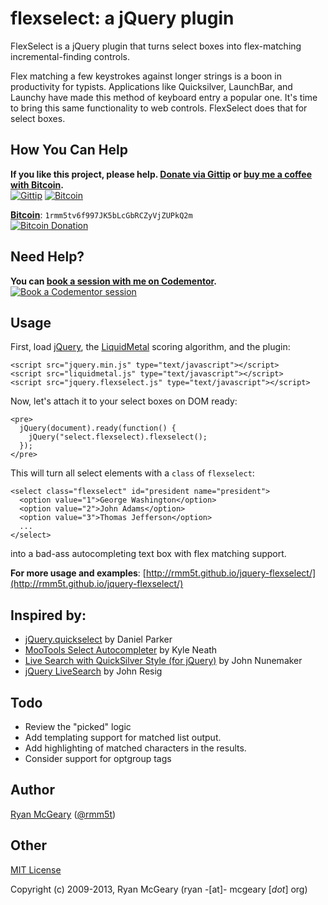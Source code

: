 # flexselect: a jQuery plugin

FlexSelect is a jQuery plugin that turns select boxes into flex-matching
incremental-finding controls.

Flex matching a few keystrokes against longer strings is a boon in
productivity for typists. Applications like Quicksilver, LaunchBar, and
Launchy have made this method of keyboard entry a popular one. It's time to
bring this same functionality to web controls. FlexSelect does that for select
boxes.

## How You Can Help

**If you like this project, please help. [Donate via Gittip][gittip] or [buy me a coffee with Bitcoin][bitcoin].**<br>
[![Gittip](http://img.shields.io/gittip/rmm5t.svg)][gittip]
[![Bitcoin](http://img.shields.io/badge/bitcoin-buy%20me%20a%20coffee-brightgreen.svg)][bitcoin]

**[Bitcoin][bitcoin]**: `1rmm5tv6f997JK5bLcGbRCZyVjZUPkQ2m`<br>
[![Bitcoin Donation][bitcoin-qr-small]][bitcoin-qr-big]

## Need Help?

**You can [book a session with me on Codementor][codementor].**<br>
[![Book a Codementor session](http://img.shields.io/badge/codementor-book%20a%20session-orange.svg)][codementor]

[gittip]: https://www.gittip.com/rmm5t/ "Donate to rmm5t for open source!"
[bitcoin]: https://blockchain.info/address/1rmm5tv6f997JK5bLcGbRCZyVjZUPkQ2m "Buy rmm5t a coffee for open source!"
[bitcoin-scheme]: bitcoin:1rmm5tv6f997JK5bLcGbRCZyVjZUPkQ2m?amount=0.01&label=Coffee%20to%20rmm5t%20for%20Open%20Source "Buy rmm5t a coffee for open source!"
[bitcoin-qr-small]: http://chart.apis.google.com/chart?cht=qr&chs=150x150&chl=bitcoin%3A1rmm5tv6f997JK5bLcGbRCZyVjZUPkQ2m%3Famount%3D0.01%26label%3DCoffee%2520to%2520rmm5t%2520for%2520Open%2520Source
[bitcoin-qr-big]: http://chart.apis.google.com/chart?cht=qr&chs=500x500&chl=bitcoin%3A1rmm5tv6f997JK5bLcGbRCZyVjZUPkQ2m%3Famount%3D0.01%26label%3DCoffee%2520to%2520rmm5t%2520for%2520Open%2520Source
[codementor]: https://www.codementor.io/rmm5t "Book a session with rmm5t on Codementor!"

## Usage

First, load [jQuery](http://jquery.com/), the
[LiquidMetal](http://github.com/rmm5t/liquidmetal/) scoring algorithm, and the
plugin:

    <script src="jquery.min.js" type="text/javascript"></script>
    <script src="liquidmetal.js" type="text/javascript"></script>
    <script src="jquery.flexselect.js" type="text/javascript"></script>

Now, let's attach it to your select boxes on DOM ready:

    <pre>
      jQuery(document).ready(function() {
        jQuery("select.flexselect).flexselect();
      });
    </pre>

This will turn all select elements with a `class` of `flexselect`:

    <select class="flexselect" id="president name="president">
      <option value="1">George Washington</option>
      <option value="2">John Adams</option>
      <option value="3">Thomas Jefferson</option>
      ...
    </select>

into a bad-ass autocompleting text box with flex matching support.

**For more usage and examples**: [http://rmm5t.github.io/jquery-flexselect/](http://rmm5t.github.io/jquery-flexselect/)

## Inspired by:

* [jQuery.quickselect](http://jonmagic.com/2008/11/12/jquery-quickselect-js) by Daniel Parker
* [MooTools Select Autocompleter](http://warpspire.com/tipsresources/interface-scripting/select-autocompleter/) by Kyle Neath
* [Live Search with QuickSilver Style (for jQuery)](http://orderedlist.com/articles/live-search-with-quicksilver-style-for-jquery) by John Nunemaker
* [jQuery LiveSearch](http://ejohn.org/blog/jquery-livesearch/) by John Resig

## Todo

* Review the "picked" logic
* Add templating support for matched list output.
* Add highlighting of matched characters in the results.
* Consider support for optgroup tags

## Author

[Ryan McGeary](http://ryan.mcgeary.org) ([@rmm5t](http://twitter.com/rmm5t))

## Other

[MIT License](http://www.opensource.org/licenses/mit-license.php)

Copyright (c) 2009-2013, Ryan McGeary (ryan -[at]- mcgeary [*dot*] org)

